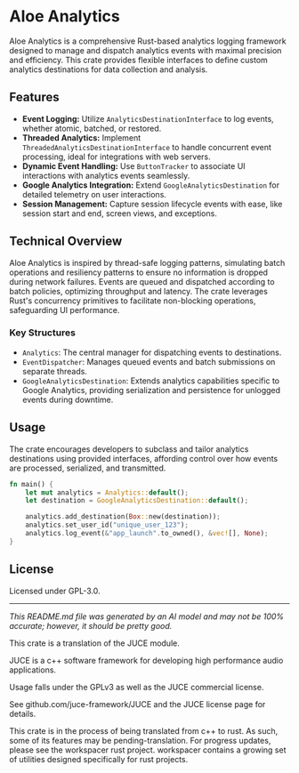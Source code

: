 # Aloe Analytics

Aloe Analytics is a comprehensive Rust-based analytics logging framework designed to manage and dispatch analytics events with maximal precision and efficiency. This crate provides flexible interfaces to define custom analytics destinations for data collection and analysis.

## Features
- **Event Logging:** Utilize `AnalyticsDestinationInterface` to log events, whether atomic, batched, or restored.
- **Threaded Analytics:** Implement `ThreadedAnalyticsDestinationInterface` to handle concurrent event processing, ideal for integrations with web servers.
- **Dynamic Event Handling:** Use `ButtonTracker` to associate UI interactions with analytics events seamlessly.
- **Google Analytics Integration:** Extend `GoogleAnalyticsDestination` for detailed telemetry on user interactions.
- **Session Management:** Capture session lifecycle events with ease, like session start and end, screen views, and exceptions.

## Technical Overview
Aloe Analytics is inspired by thread-safe logging patterns, simulating batch operations and resiliency patterns to ensure no information is dropped during network failures. Events are queued and dispatched according to batch policies, optimizing throughput and latency. The crate leverages Rust's concurrency primitives to facilitate non-blocking operations, safeguarding UI performance.

### Key Structures
- `Analytics`: The central manager for dispatching events to destinations.
- `EventDispatcher`: Manages queued events and batch submissions on separate threads.
- `GoogleAnalyticsDestination`: Extends analytics capabilities specific to Google Analytics, providing serialization and persistence for unlogged events during downtime.

## Usage
The crate encourages developers to subclass and tailor analytics destinations using provided interfaces, affording control over how events are processed, serialized, and transmitted.

```rust
fn main() {
    let mut analytics = Analytics::default();
    let destination = GoogleAnalyticsDestination::default();

    analytics.add_destination(Box::new(destination));
    analytics.set_user_id("unique_user_123");
    analytics.log_event(&"app_launch".to_owned(), &vec![], None);
}
```

## License
Licensed under GPL-3.0.

---

*This README.md file was generated by an AI model and may not be 100% accurate; however, it should be pretty good.*

This crate is a translation of the JUCE module.

JUCE is a c++ software framework for developing high performance audio applications.

Usage falls under the GPLv3 as well as the JUCE commercial license.

See github.com/juce-framework/JUCE and the JUCE license page for details.

This crate is in the process of being translated from c++ to rust. As such, some of its features may be pending-translation. For progress updates, please see the workspacer rust project. workspacer contains a growing set of utilities designed specifically for rust projects.
